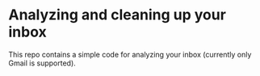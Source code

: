 # Analyzing and cleaning up your inbox

This repo contains a simple code for analyzing your inbox (currently only Gmail is supported).
